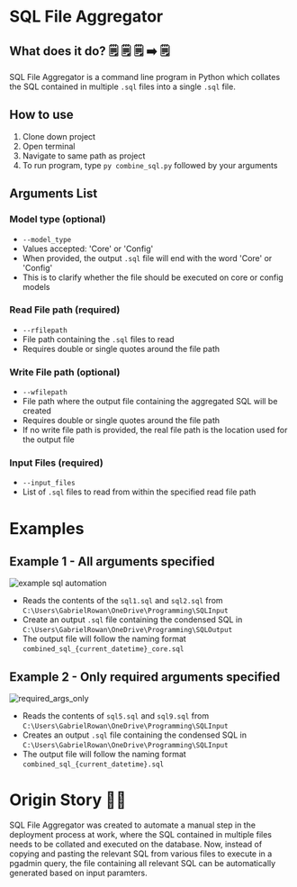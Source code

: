 # SQL File Aggregator

## What does it do? :spiral_notepad: :spiral_notepad: :spiral_notepad: :arrow_right: :spiral_notepad:

SQL File Aggregator is a command line program in Python which collates the SQL contained in multiple `.sql` files into a single `.sql` file.

## How to use 

1) Clone down project
2) Open terminal
3) Navigate to same path as project
4) To run program, type `py combine_sql.py` followed by your arguments

## Arguments List

### Model type (optional)

*   `--model_type`
*   Values accepted: 'Core' or 'Config'
*   When provided, the output `.sql` file will end with the word 'Core' or 'Config'
*   This is to clarify whether the file should be executed on core or config models

### Read File path (required) 

*  `--rfilepath` 
*   File path containing the `.sql` files to read
*   Requires double or single quotes around the file path

### Write File path (optional)

*   `--wfilepath` 
*   File path where the output file containing the aggregated SQL will be created
*   Requires double or single quotes around the file path
*   If no write file path is provided, the real file path is the location used for the output file

### Input Files (required) 

*   `--input_files`
*   List of `.sql` files to read from within the specified read file path
  
# Examples

## Example 1 - All arguments specified

![example sql automation](https://github.com/gabrielrowan/SQL-File-Aggregator/assets/86267314/612f2493-8844-46c0-81c2-7fe6d313aa61)

* Reads the contents of the `sql1.sql` and `sql2.sql` from `C:\Users\GabrielRowan\OneDrive\Programming\SQLInput`
* Create an output `.sql` file containing the condensed SQL in `C:\Users\GabrielRowan\OneDrive\Programming\SQLOutput`
* The output file will follow the naming format `combined_sql_{current_datetime}_core.sql`

## Example 2 - Only required arguments specified

![required_args_only](https://github.com/gabrielrowan/SQL-File-Aggregator/assets/86267314/d4dd4c1c-d9c6-4ffa-976b-5512e9672b8e)

* Reads the contents of `sql5.sql` and `sql9.sql` from `C:\Users\GabrielRowan\OneDrive\Programming\SQLInput`
* Creates an output `.sql` file containing the condensed SQL in `C:\Users\GabrielRowan\OneDrive\Programming\SQLInput`
* The output file will follow the naming format `combined_sql_{current_datetime}.sql`

# Origin Story :superhero_woman:

SQL File Aggregator was created to automate a manual step in the deployment process at work, where the SQL contained in multiple files needs to be collated and executed on the database. 
Now, instead of copying and pasting the relevant SQL from various files to execute in a pgadmin query, the file containing all relevant SQL can be automatically generated based on input paramters.

